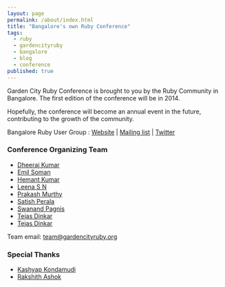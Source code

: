 ```yaml
---
layout: page
permalink: /about/index.html
title: "Bangalore's own Ruby Conference"
tags: 
  - ruby
  - gardencityruby
  - bangalore
  - blog
  - conference
published: true
---
```


Garden City Ruby Conference is brought to you by the Ruby Community in Bangalore. The first edition of the conference will be in 2014. 

Hopefully, the conference will become an annual event in the future, contributing to the growth of the community.

Bangalore Ruby User Group : [Website](http://bangaloreruby.org) | [Mailing list](https://groups.google.com/forum/#!forum/bangalorerug) | [Twitter](https://twitter.com/bangaloreruby/)

### Conference Organizing Team
* [Dheeraj Kumar](https://twitter.com/codepodu)
* [Emil Soman](https://twitter.com/emil_soman)
* [Hemant Kumar](https://twitter.com/gnufied)
* [Leena S N](https://twitter.com/leenasn)
* [Prakash Murthy](https://twitter.com/_prakash)
* [Satish Perala](https://twitter.com/satishperala)
* [Swanand Pagnis](https://twitter.com/_swanand)
* [Tejas Dinkar](https://twitter.com/tdinkar)
* [Tejas Dinkar](https://twitter.com/tdinkar)

Team email: [team@gardencityruby.org](mailto:team@gardencityruby.org)

### Special Thanks
* [Kashyap Kondamudi](https://twitter.com/kgrz)
* [Rakshith Ashok](https://twitter.com/RAKAFLACKA)